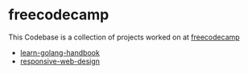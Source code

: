 # freecodecamp

This Codebase is a collection of projects worked on at [freecodecamp](https://www.freecodecamp.org/)

- [learn-golang-handbook](https://www.freecodecamp.org/news/learn-golang-handbook)
- [responsive-web-design](https://www.freecodecamp.org/learn/2022/responsive-web-design/)
